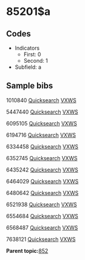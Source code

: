 # 85201$a

## Codes

-   Indicators
    -   First: 0
    -   Second: 1
-   Subfield: a

## Sample bibs

1010840 [Quicksearch](https://search.library.yale.edu/catalog/1010840) [VXWS](http://prodorbis.library.yale.edu:7014/vxws/GetHoldingsService?bibId=1010840)

5447440 [Quicksearch](https://search.library.yale.edu/catalog/5447440) [VXWS](http://prodorbis.library.yale.edu:7014/vxws/GetHoldingsService?bibId=5447440)

6095105 [Quicksearch](https://search.library.yale.edu/catalog/6095105) [VXWS](http://prodorbis.library.yale.edu:7014/vxws/GetHoldingsService?bibId=6095105)

6194716 [Quicksearch](https://search.library.yale.edu/catalog/6194716) [VXWS](http://prodorbis.library.yale.edu:7014/vxws/GetHoldingsService?bibId=6194716)

6334458 [Quicksearch](https://search.library.yale.edu/catalog/6334458) [VXWS](http://prodorbis.library.yale.edu:7014/vxws/GetHoldingsService?bibId=6334458)

6352745 [Quicksearch](https://search.library.yale.edu/catalog/6352745) [VXWS](http://prodorbis.library.yale.edu:7014/vxws/GetHoldingsService?bibId=6352745)

6435242 [Quicksearch](https://search.library.yale.edu/catalog/6435242) [VXWS](http://prodorbis.library.yale.edu:7014/vxws/GetHoldingsService?bibId=6435242)

6464029 [Quicksearch](https://search.library.yale.edu/catalog/6464029) [VXWS](http://prodorbis.library.yale.edu:7014/vxws/GetHoldingsService?bibId=6464029)

6480642 [Quicksearch](https://search.library.yale.edu/catalog/6480642) [VXWS](http://prodorbis.library.yale.edu:7014/vxws/GetHoldingsService?bibId=6480642)

6521938 [Quicksearch](https://search.library.yale.edu/catalog/6521938) [VXWS](http://prodorbis.library.yale.edu:7014/vxws/GetHoldingsService?bibId=6521938)

6554684 [Quicksearch](https://search.library.yale.edu/catalog/6554684) [VXWS](http://prodorbis.library.yale.edu:7014/vxws/GetHoldingsService?bibId=6554684)

6568487 [Quicksearch](https://search.library.yale.edu/catalog/6568487) [VXWS](http://prodorbis.library.yale.edu:7014/vxws/GetHoldingsService?bibId=6568487)

7638121 [Quicksearch](https://search.library.yale.edu/catalog/7638121) [VXWS](http://prodorbis.library.yale.edu:7014/vxws/GetHoldingsService?bibId=7638121)

**Parent topic:**[852](../../tags/852/852.md)

